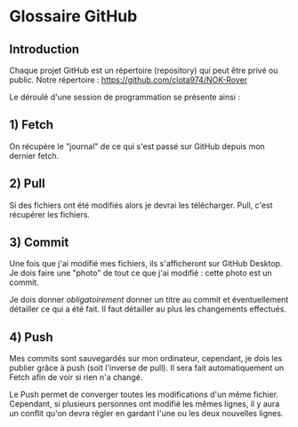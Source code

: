 # Glossaire GitHub

## Introduction

Chaque projet GitHub est un répertoire (repository) qui peut être privé ou public. 
Notre répertoire : https://github.com/clota974/NOK-Rover

Le déroulé d'une session de programmation se présente ainsi : 

## 1) Fetch

On récupère le "journal" de ce qui s'est passé sur GitHub depuis mon dernier fetch. 

## 2) Pull
Si des fichiers ont été modifiés alors je devrai les télécharger.
Pull, c'est récupérer les fichiers.

## 3) Commit
Une fois que j'ai modifié mes fichiers, ils s'afficheront sur GitHub Desktop.
Je dois faire une "photo" de tout ce que j'ai modifié : cette photo est un commit.

Je dois donner *obligatoirement* donner un titre au commit et éventuellement détailler ce qui a été fait. Il faut détailler au plus les changements effectués.

## 4) Push
Mes commits sont sauvegardés sur mon ordinateur, cependant, je dois les publier grâce à push (soit l'inverse de pull).
Il sera fait automatiquement un Fetch afin de voir si rien n'a changé.

Le Push permet de converger toutes les modifications d'un même fichier. Cependant, si plusieurs personnes ont modifié les mêmes lignes, il y aura un conflit qu'on devra régler en gardant l'une ou les deux nouvelles lignes.


<!--stackedit_data:
eyJoaXN0b3J5IjpbNzQ4Mjg1ODQ5XX0=
-->